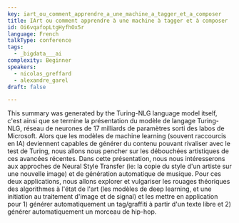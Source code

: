 ```yaml
---
key: iart_ou_comment_apprendre_a_une_machine_a_tagger_et_a_composer
title: IArt ou comment apprendre à une machine à tagger et à composer
id: Oi6vqafopLtgHyfhOx5r
language: French
talkType: conference
tags:
  - _bigdata___ai
complexity: Beginner
speakers:
  - nicolas_greffard
  - alexandre_garel
draft: false

---
```


This summary was generated by the Turing-NLG language model itself, c'est ainsi que se termine la présentation du modèle de langage Turing-NLG, réseau de neurones de 17 milliards de paramètres sorti des labos de Microsoft.
Alors que les modèles de machine learning (souvent raccourcis en IA) deviennent capables de générer du contenu pouvant rivaliser avec le test de Turing, nous allons nous pencher sur les débouchées artistiques de ces avancées récentes.
Dans cette présentation, nous nous intéresserons aux approches de Neural Style Transfer (ie: la copie du style d'un artiste sur une nouvelle image) et de génération automatique de musique. Pour ces deux applications, nous allons explorer et vulgariser les rouages théoriques des algorithmes à l'état de l'art (les modèles de deep learning, et une initiation au traitement d'image et de signal) et les mettre en application pour 1) générer automatiquement un tag/graffiti à partir d'un texte libre et 2) générer automatiquement un morceau de hip-hop.